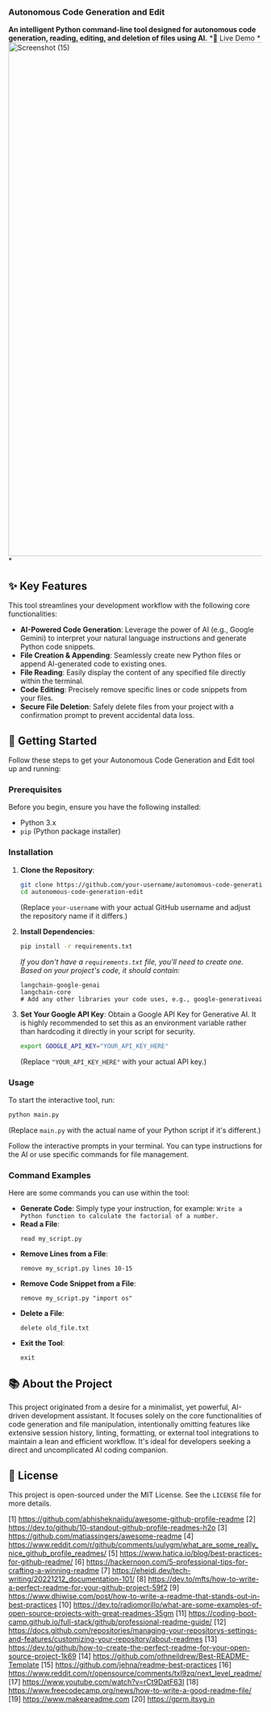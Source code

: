 ### Autonomous Code Generation and Edit

**An intelligent Python command-line tool designed for autonomous code generation, reading, editing, and deletion of files using AI.**
*🤖 Live Demo
*<img width="1915" height="1019" alt="Screenshot (15)" src="https://github.com/user-attachments/assets/42bf03e9-6710-4613-9ec5-70911199bdff" />
*

## ✨ Key Features

This tool streamlines your development workflow with the following core functionalities:

-   **AI-Powered Code Generation**: Leverage the power of AI (e.g., Google Gemini) to interpret your natural language instructions and generate Python code snippets.
-   **File Creation & Appending**: Seamlessly create new Python files or append AI-generated code to existing ones.
-   **File Reading**: Easily display the content of any specified file directly within the terminal.
-   **Code Editing**: Precisely remove specific lines or code snippets from your files.
-   **Secure File Deletion**: Safely delete files from your project with a confirmation prompt to prevent accidental data loss.

## 🚀 Getting Started

Follow these steps to get your Autonomous Code Generation and Edit tool up and running:

### Prerequisites

Before you begin, ensure you have the following installed:

-   Python 3.x
-   `pip` (Python package installer)

### Installation

1.  **Clone the Repository**:
    ```bash
    git clone https://github.com/your-username/autonomous-code-generation-edit.git
    cd autonomous-code-generation-edit
    ```
    (Replace `your-username` with your actual GitHub username and adjust the repository name if it differs.)

2.  **Install Dependencies**:
    ```bash
    pip install -r requirements.txt
    ```
    *If you don't have a `requirements.txt` file, you'll need to create one. Based on your project's code, it should contain:*
    ```
    langchain-google-genai
    langchain-core
    # Add any other libraries your code uses, e.g., google-generativeai
    ```

3.  **Set Your Google API Key**:
    Obtain a Google API Key for Generative AI. It is highly recommended to set this as an environment variable rather than hardcoding it directly in your script for security.

    ```bash
    export GOOGLE_API_KEY="YOUR_API_KEY_HERE"
    ```
    (Replace `"YOUR_API_KEY_HERE"` with your actual API key.)

### Usage

To start the interactive tool, run:

```bash
python main.py
```
(Replace `main.py` with the actual name of your Python script if it's different.)

Follow the interactive prompts in your terminal. You can type instructions for the AI or use specific commands for file management.

### Command Examples

Here are some commands you can use within the tool:

-   **Generate Code**:
    Simply type your instruction, for example: `Write a Python function to calculate the factorial of a number.`
-   **Read a File**:
    ```
    read my_script.py
    ```
-   **Remove Lines from a File**:
    ```
    remove my_script.py lines 10-15
    ```
-   **Remove Code Snippet from a File**:
    ```
    remove my_script.py "import os"
    ```
-   **Delete a File**:
    ```
    delete old_file.txt
    ```
-   **Exit the Tool**:
    ```
    exit
    ```

## 📚 About the Project

This project originated from a desire for a minimalist, yet powerful, AI-driven development assistant. It focuses solely on the core functionalities of code generation and file manipulation, intentionally omitting features like extensive session history, linting, formatting, or external tool integrations to maintain a lean and efficient workflow. It's ideal for developers seeking a direct and uncomplicated AI coding companion.

## 📄 License

This project is open-sourced under the MIT License. See the `LICENSE` file for more details.

[1] https://github.com/abhisheknaiidu/awesome-github-profile-readme
[2] https://dev.to/github/10-standout-github-profile-readmes-h2o
[3] https://github.com/matiassingers/awesome-readme
[4] https://www.reddit.com/r/github/comments/uulygm/what_are_some_really_nice_github_profile_readmes/
[5] https://www.hatica.io/blog/best-practices-for-github-readme/
[6] https://hackernoon.com/5-professional-tips-for-crafting-a-winning-readme
[7] https://eheidi.dev/tech-writing/20221212_documentation-101/
[8] https://dev.to/mfts/how-to-write-a-perfect-readme-for-your-github-project-59f2
[9] https://www.dhiwise.com/post/how-to-write-a-readme-that-stands-out-in-best-practices
[10] https://dev.to/radiomorillo/what-are-some-examples-of-open-source-projects-with-great-readmes-35gm
[11] https://coding-boot-camp.github.io/full-stack/github/professional-readme-guide/
[12] https://docs.github.com/repositories/managing-your-repositorys-settings-and-features/customizing-your-repository/about-readmes
[13] https://dev.to/github/how-to-create-the-perfect-readme-for-your-open-source-project-1k69
[14] https://github.com/othneildrew/Best-README-Template
[15] https://github.com/jehna/readme-best-practices
[16] https://www.reddit.com/r/opensource/comments/txl9zq/next_level_readme/
[17] https://www.youtube.com/watch?v=rCt9DatF63I
[18] https://www.freecodecamp.org/news/how-to-write-a-good-readme-file/
[19] https://www.makeareadme.com
[20] https://gprm.itsvg.in
